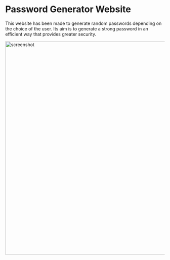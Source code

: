 # Password Generator Website

This website has been made to generate random passwords depending on the choice of the user. Its aim is to generate a strong password in an efficient way that provides greater security. 


<img width="674" alt="screenshot" src="../password-generator/assets/images/Screen Shot 2022-06-15 at 4.20.56 PM.png">

